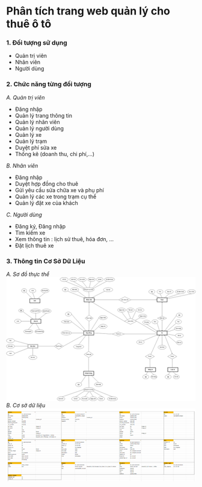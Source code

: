 # Phân tích trang web quản lý cho thuê ô tô
### 1. Đối tượng sử dụng
- Quản trị viên
- Nhân viên
- Người dùng
### 2. Chức năng từng đối tượng
*A. Quản trị viên*
- Đăng nhập
- Quản lý trang thông tin 
- Quản lý nhân viên
- Quản lý người dùng
- Quản lý xe
- Quản lý trạm
- Duyệt phí sửa xe 
- Thống kê (doanh thu, chi phí,...)

*B. Nhân viên*
- Đăng nhập
- Duyệt hợp đồng cho thuê 
- Gửi yêu cầu sửa chữa xe và phụ phí
- Quản lý các xe trong trạm cụ thể
- Quản lý đặt xe của khách

*C. Người dùng*
- Đăng ký, Đăng nhập
- Tìm kiếm xe 
- Xem thông tin : lịch sử thuê, hóa đơn, …
- Đặt lịch thuê xe

### 3. Thông tin Cơ Sở Dữ Liệu
*A. Sơ đồ thực thể*
<br>
![Sơ đồ thực thể](./document/So_do_thuc_the.png)
<br>
*B. Cơ sở dữ liệu*
<br>
![Cơ sở dữ liệu](./document/Co_so_du_lieu.png)

